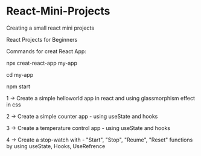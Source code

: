 # React-Mini-Projects
Creating a small react mini projects


React Projects for Beginners

Commands for creat React App:

npx creat-react-app my-app

cd my-app

npm start

1 -> Create a simple helloworld app in react and using glassmorphism effect in css 

2 -> Create a simple counter app - using useState and hooks

3 -> Create a temperature control app - using useState and hooks

4 -> Create a stop-watch with - "Start", "Stop", "Reume", "Reset" functions by using useState, Hooks, UseRefrence


